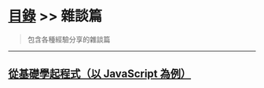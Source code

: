 # [目錄](../../notes/) >> 雜談篇
> 包含各種經驗分享的雜談篇

---

## [從基礎學起程式（以 JavaScript 為例）](./learn_programming_from_the_basics_with_JavaScript_as_an_example/)